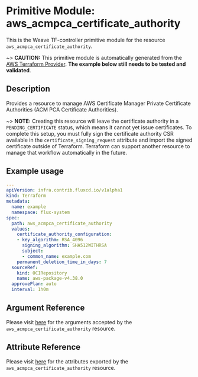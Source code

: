
# Primitive Module: aws_acmpca_certificate_authority

This is the Weave TF-controller primitive module for the resource `aws_acmpca_certificate_authority`.

~> **CAUTION:** This primitive module is automatically generated from the [AWS Terraform Provider](https://registry.terraform.io/providers/hashicorp/aws/latest/docs/resources/acmpca_certificate_authority). **The example below still needs to be tested and validated**.

## Description

Provides a resource to manage AWS Certificate Manager Private Certificate Authorities (ACM PCA Certificate Authorities).

~> **NOTE:** Creating this resource will leave the certificate authority in a `PENDING_CERTIFICATE` status, which means it cannot yet issue certificates. To complete this setup, you must fully sign the certificate authority CSR available in the `certificate_signing_request` attribute and import the signed certificate outside of Terraform. Terraform can support another resource to manage that workflow automatically in the future.

## Example usage

```yaml
---
apiVersion: infra.contrib.fluxcd.io/v1alpha1
kind: Terraform
metadata:
  name: example
  namespace: flux-system
spec:
  path: aws_acmpca_certificate_authority
  values:
    certificate_authority_configuration:
    - key_algorithm: RSA_4096
      signing_algorithm: SHA512WITHRSA
      subject:
      - common_name: example.com
    permanent_deletion_time_in_days: 7
  sourceRef:
    kind: OCIRepository
    name: aws-package-v4.38.0
  approvePlan: auto
  interval: 1h0m
```

## Argument Reference

Please visit [here](https://registry.terraform.io/providers/hashicorp/aws/latest/docs/resources/acmpca_certificate_authority#argument-reference) for the arguments accepted by the `aws_acmpca_certificate_authority` resource.

## Attribute Reference

Please visit [here](https://registry.terraform.io/providers/hashicorp/aws/latest/docs/resources/acmpca_certificate_authority#attributes-reference) for the attributes exported by the `aws_acmpca_certificate_authority` resource.
